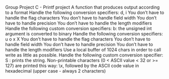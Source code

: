 Group Project
C - Printf project
A function that produces output according to a format
Handle the following conversion specifiers:
d, i
You don’t have to handle the flag characters
You don’t have to handle field width
You don’t have to handle precision
You don’t have to handle the length modifiers
Handle the following custom conversion specifiers:
b: the unsigned int argument is converted to binary
Handle the following conversion specifiers:
u
o
x
X
You don’t have to handle the flag characters
You don’t have to handle field width
You don’t have to handle precision
You don’t have to handle the length modifiers
Use a local buffer of 1024 chars in order to call write as little as possible.
Handle the following custom conversion specifier:
S : prints the string.
Non-printable characters (0 < ASCII value < 32 or >= 127) are printed this way: \x, followed by the ASCII code value in hexadecimal (upper case - always 2 characters)
